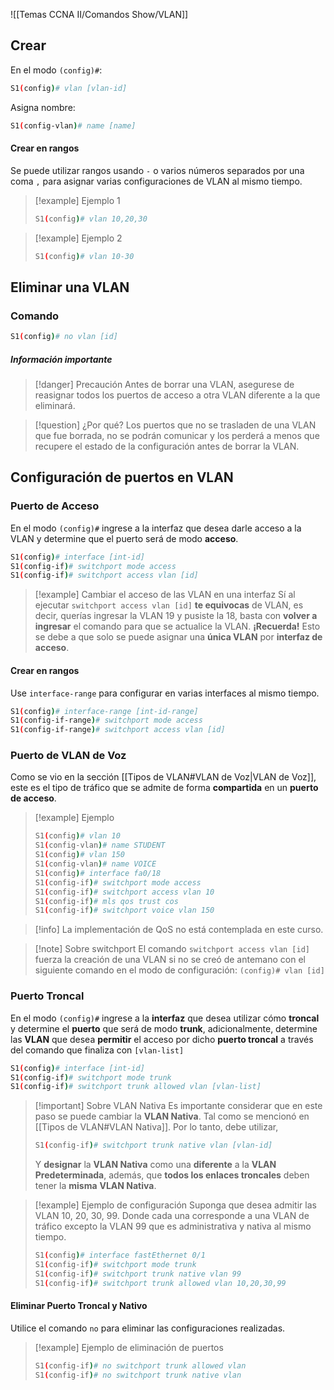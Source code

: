 ![[Temas CCNA II/Comandos Show/VLAN]]

## Crear

En el modo `(config)#`:

```bash
S1(config)# vlan [vlan-id]
```

Asigna nombre:

```bash
S1(config-vlan)# name [name]
```

#### Crear en rangos

Se puede utilizar rangos usando `-` o varios números separados por una coma `,` para asignar varias configuraciones de VLAN al mismo tiempo.

> [!example] Ejemplo 1
> ```bash
> S1(config)# vlan 10,20,30
> ```

> [!example] Ejemplo 2
> ```bash
> S1(config)# vlan 10-30
> ```

## Eliminar una VLAN

### Comando

```bash
S1(config)# no vlan [id]
```

##### Información importante

> [!danger] Precaución
> Antes de borrar una VLAN, asegurese de reasignar todos los puertos de acceso a otra VLAN diferente a la que eliminará.

> [!question] ¿Por qué?
> Los puertos que no se trasladen de una VLAN que fue borrada, no se podrán comunicar y los perderá a menos que recupere el estado de la configuración antes de borrar la VLAN.

## Configuración de puertos en VLAN

### Puerto de Acceso

En el modo `(config)#` ingrese a la interfaz que desea darle acceso a la VLAN y determine que el puerto será de modo **acceso**.

```bash
S1(config)# interface [int-id]
S1(config-if)# switchport mode access
S1(config-if)# switchport access vlan [id]
```

> [!example] Cambiar el acceso de las VLAN en una interfaz 
> Sí al ejecutar `switchport access vlan [id]` **te equivocas** de VLAN, es decir, querías ingresar la VLAN 19 y pusiste la 18, basta con **volver a ingresar** el comando para que se actualice la VLAN.
> **¡Recuerda!** Esto se debe a que solo se puede asignar una **única VLAN** por **interfaz de acceso**.

#### Crear en rangos

Use `interface-range` para configurar en varias interfaces al mismo tiempo.

```bash
S1(config)# interface-range [int-id-range]
S1(config-if-range)# switchport mode access
S1(config-if-range)# switchport access vlan [id]
```


### Puerto de VLAN de Voz

Como se vio en la sección [[Tipos de VLAN#VLAN de Voz|VLAN de Voz]], este es el tipo de tráfico que se admite de forma **compartida** en un **puerto de acceso**.


> [!example] Ejemplo
> ```bash
> S1(config)# vlan 10
> S1(config-vlan)# name STUDENT
> S1(config)# vlan 150
> S1(config-vlan)# name VOICE
> S1(config)# interface fa0/18
> S1(config-if)# switchport mode access
> S1(config-if)# switchport access vlan 10
> S1(config-if)# mls qos trust cos
> S1(config-if)# switchport voice vlan 150
> ```

> [!info] La implementación de QoS no está contemplada en este curso.


> [!note] Sobre switchport
> El comando `switchport access vlan [id]` fuerza la creación de una VLAN si no se creó de antemano con el siguiente comando en el modo de configuración:
> `(config)# vlan [id]`


### Puerto Troncal

En el modo `(config)#` ingrese a la **interfaz** que desea utilizar cómo **troncal** y determine el **puerto** que será de modo **trunk**, adicionalmente, determine las **VLAN** que desea **permitir** el acceso por dicho **puerto troncal** a través del comando que finaliza con `[vlan-list]`

```bash
S1(config)# interface [int-id]
S1(config-if)# switchport mode trunk
S1(config-if)# switchport trunk allowed vlan [vlan-list]
```

> [!important] Sobre VLAN Nativa
> Es importante considerar que en este paso se puede cambiar la **VLAN Nativa**.
> Tal como se mencionó en [[Tipos de VLAN#VLAN Nativa]].
> Por lo tanto, debe utilizar,
> ```bash
> S1(config-if)# switchport trunk native vlan [vlan-id]
> ```
> Y **designar** la **VLAN Nativa** como una **diferente** a la **VLAN Predeterminada**, además, que **todos los enlaces troncales** deben tener la **misma** **VLAN Nativa**.

> [!example] Ejemplo de configuración
> Suponga que desea admitir las VLAN 10, 20, 30, 99.
> Donde cada una corresponde a una VLAN de tráfico excepto la VLAN 99 que es administrativa y nativa al mismo tiempo.
> ```bash
> S1(config)# interface fastEthernet 0/1
> S1(config-if)# switchport mode trunk
> S1(config-if)# switchport trunk native vlan 99
> S1(config-if)# switchport trunk allowed vlan 10,20,30,99
> ```

#### Eliminar Puerto Troncal y Nativo

Utilice el comando `no` para eliminar las configuraciones realizadas.

> [!example] Ejemplo de eliminación de puertos
> ```bash
> S1(config-if)# no switchport trunk allowed vlan
> S1(config-if)# no switchport trunk native vlan
> ```